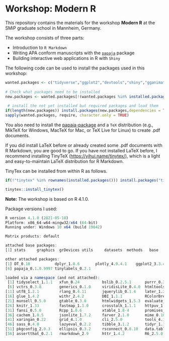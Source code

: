 # Workshop: Modern R

This repository contains the materials for the workshop **Modern R** at the SMiP graduate school in Mannheim, Germany. 

The workshop consists of three parts:

- Introduction to `R Markdown`
- Writing APA conform manuscripts with the [`papaja`](https://github.com/crsh/papaja) package
- Building interactive web applications in R with `Shiny`


The following code can be used to install the packages used in this workshop:

```r
wanted.packages <- c("tidyverse","ggplot2","devtools","shiny","gganimate","plotly","kableExtra","DT","broom","rsconnect")
  
# Check what packages need to be installed
new.packages <- wanted.packages[!(wanted.packages %in% installed.packages()[,"Package"])]
  
 # install the not yet installed but required packages and load them
if(length(new.packages)) install.packages(new.packages,dependencies = TRUE)
sapply(wanted.packages, require, character.only = TRUE)
```

You also need to install the [papaja-package](https://github.com/crsh/papaja) and a `TeX` distribution (e.g., MikTeX for Windows, MacTeX for Mac, or TeX Live for Linux) to create .pdf documents. 

 If you did install LaTeX before or already created some .pdf documents with R Markdown, you are good to go.   If you have not installed LaTeX before, I recommend installing TinyTeX (https://yihui.name/tinytex/), which is a light and easy-to-maintain LaTeX distribution for R Markdown.

TinyTex can be installed from within R as follows.

```r
if(!"tinytex" %in% rownames(installed.packages())) install.packages("tinytex")

tinytex::install_tinytex()
```



**Note:** The workshop is based on R 4.1.0.


Package versions I used:
```r
R version 4.1.0 (2021-05-18)
Platform: x86_64-w64-mingw32/x64 (64-bit)
Running under: Windows 10 x64 (build 19042)

Matrix products: default

attached base packages:
[1] stats     graphics  grDevices utils     datasets  methods   base     

other attached packages:
[1] DT_0.18           dplyr_1.0.6       plotly_4.9.4.1    ggplot2_3.3.4     shiny_1.6.0      
[6] papaja_0.1.0.9997 tinylabels_0.2.1 

loaded via a namespace (and not attached):
 [1] tidyselect_1.1.1   xfun_0.24          bslib_0.2.5.1      purrr_0.3.4        colorspace_2.0-1  
 [6] vctrs_0.3.8        generics_0.1.0     viridisLite_0.4.0  htmltools_0.5.1.1  yaml_2.2.1        
[11] utf8_1.2.1         rlang_0.4.11       jquerylib_0.1.4    later_1.2.0        pillar_1.6.1      
[16] glue_1.4.2         withr_2.4.2        DBI_1.1.1          RColorBrewer_1.1-2 lifecycle_1.0.0   
[21] munsell_0.5.0      gtable_0.3.0       htmlwidgets_1.5.3  evaluate_0.14      labeling_0.4.2    
[26] knitr_1.33         fastmap_1.1.0      crosstalk_1.1.1    httpuv_1.6.1       markdown_1.1      
[31] fansi_0.5.0        Rcpp_1.0.6         xtable_1.8-4       promises_1.2.0.1   scales_1.1.1      
[36] cachem_1.0.5       jsonlite_1.7.2     farver_2.1.0       mime_0.10          digest_0.6.27     
[41] xaringan_0.22      grid_4.1.0         cli_2.5.0          tools_4.1.0        magrittr_2.0.1    
[46] sass_0.4.0         lazyeval_0.2.2     tibble_3.1.2       tidyr_1.1.3        crayon_1.4.1      
[51] pkgconfig_2.0.3    ellipsis_0.3.2     rsconnect_0.8.18   data.table_1.14.0  rstudioapi_0.13   
[56] assertthat_0.2.1   rmarkdown_2.9      httr_1.4.2         R6_2.5.0           compiler_4.1.0  
```
